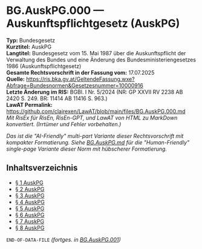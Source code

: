 # BG.AuskPG.000 — Auskunftspflichtgesetz (AuskPG)
**Typ:** Bundesgesetz  
**Kurztitel:** AuskPG  
**Langtitel:** Bundesgesetz vom 15. Mai 1987 über die Auskunftspflicht der Verwaltung des Bundes und eine Änderung des Bundesministeriengesetzes 1986 (Auskunftspflichtgesetz)  
**Gesamte Rechtsvorschrift in der Fassung vom:** 17.07.2025  
**Quelle:** https://ris.bka.gv.at/GeltendeFassung.wxe?Abfrage=Bundesnormen&Gesetzesnummer=10000916  
**Letzte Änderung im RIS:** BGBl. I Nr. 5/2024 (NR: GP XXVII RV 2238 AB 2420 S. 249. BR: 11414 AB 11416 S. 963.)  
**LawAT Permalink:** https://github.com/clairexen/LawAT/blob/main/files/BG.AuskPG.000.md  
*Mit RisEx für RisEn, RisEn-GPT, und LawAT von HTML zu MarkDown konvertiert. (Irrtümer und Fehler vorbehalten.)*

*Das ist die "AI-Friendly" multi-part Variante dieser Rechtsvorschrift mit kompakter Formatierung. Siehe [BG.AuskPG.md](BG.AuskPG.md) für die "Human-Friendly" single-page Variante dieser Norm mit hübscherer Formatierung.*

## Inhaltsverzeichnis

* [§ 1 AuskPG](BG.AuskPG.001.md#-1-auskpg)  
* [§ 2 AuskPG](BG.AuskPG.001.md#-2-auskpg)  
* [§ 3 AuskPG](BG.AuskPG.001.md#-3-auskpg)  
* [§ 4 AuskPG](BG.AuskPG.001.md#-4-auskpg)  
* [§ 5 AuskPG](BG.AuskPG.001.md#-5-auskpg)  
* [§ 6 AuskPG](BG.AuskPG.001.md#-6-auskpg)  
* [§ 7 AuskPG](BG.AuskPG.001.md#-7-auskpg)  
* [§ 8 AuskPG](BG.AuskPG.001.md#-8-auskpg)

`END-OF-DATA-FILE` *(fortges. in [BG.AuskPG.001](BG.AuskPG.001.md))*
